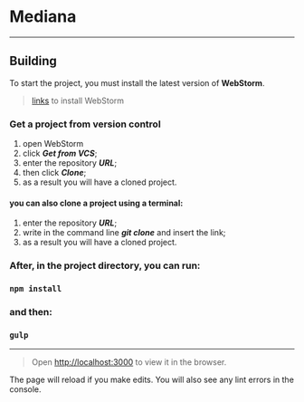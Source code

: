 # Mediana
____
## Building
To start the project, you must  install the latest version of **WebStorm**.
> [links](https://www.jetbrains.com/webstorm/) to install WebStorm

### Get a project from version control
1. open WebStorm 
2. click ***Get from VCS***;
4. enter the repository ***URL***;
5. then click ***Clone***;
6. as a result you will have a cloned project.

#### you can also clone a project using a terminal:
1. enter the repository ***URL***;
2. write in the command line ***git clone*** and insert the link;
3. as a result you will have a cloned project.

### After, in the project directory, you can run:
### `npm install`
### and then:
### `gulp`
____
> Open [http://localhost:3000](http://localhost:3000) to view it in the browser.

The page will reload if you make edits.
You will also see any lint errors in the console.
